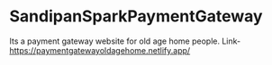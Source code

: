 # SandipanSparkPaymentGateway
Its a payment gateway website for old age home people.
Link-https://paymentgatewayoldagehome.netlify.app/
